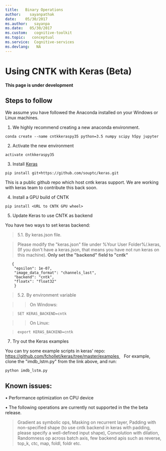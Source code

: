 ```yaml
---
title:   Binary Operations
author:    sayanpathak
date:    05/30/2017
ms.author:   sayanpa
ms.date:   05/30/2017
ms.custom:   cognitive-toolkit
ms.topic:   conceptual
ms.service:  Cognitive-services
ms.devlang:   NA
---
```


# Using CNTK with Keras (Beta)

**This page is under development**

## Steps to follow

We assume you have followed the Anaconda installed on your Windows or Linux machines.

1. We highly recommend creating a new anaconda environment.

```conda create --name cntkkeraspy35 python=3.5 numpy scipy h5py jupyter```

2. Activate the new environment

```activate cntkkeraspy35```

3. Install [Keras](https://keras.io/#installation)

```pip install git+https://github.com/souptc/keras.git```

This is a public github repo which host cntk keras support. We are working with keras team to contribute this back soon.

4. Install a GPU build of CNTK

```pip install <URL to CNTK GPU wheel>```

5. Update Keras to use CNTK as backend

You have two ways to set keras backend:

> 5.1. By keras.json file.

>   Please modify the "keras.json" file under %Your User Folder%/.keras, (If you don't have a keras.json, that means you have not run keras on this machine). **Only set the "backend" field to "cntk"**

```
   { 
    "epsilon": 1e-07, 
    "image_data_format": "channels_last", 
    "backend": "cntk", 
    "floatx": "float32" 
    }
```
	

> 5.2. By environment variable

>> On Windows:

> ```SET KERAS_BACKEND=cntk```

>> On Linux:

> ```export KERAS_BACKEND=cntk```


7.	Try out the Keras examples

You can try some example scripts in keras' repo: 
https://github.com/fchollet/keras/tree/master/examples 
 
For example, clone the "imdb_lstm.py" from the link above, and run: 
```
python imdb_lstm.py 
```

## Known issues:

•	Performance optimization on CPU device 

•	The following operations are currently not supported in the the beta release.

> Gradient as symbolic ops, Masking on recurrent layer, Padding with non-specified shape (to use cntk backend in keras with padding, please specify a well-defined input shape), Convolution with dilation, Randomness op across batch axis, few backend apis such as reverse, top_k, ctc, map, foldl, foldr etc.
